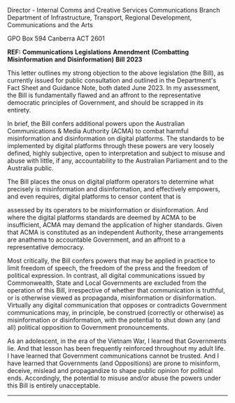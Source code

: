 Director         - Internal Comms and Creative Services
Communications Branch
Department of Infrastructure, Transport, Regional Development, Communications and the Arts

GPO Box 594
Canberra ACT 2601

**REF:** **Communications** **Legislations** **Amendment** **(Combatting** **Misinformation** **and** **Disinformation)** **Bill** **2023**

This letter outlines my strong objection to the above legislation (the Bill), as currently issued for public
consultation and outlined in the Department's Fact Sheet and Guidance Note, both dated June 2023. In
my assessment, the Bill is fundamentally flawed and an affront to the representative democratic
principles of Government, and should be scrapped in its entirety.

In brief, the Bill confers additional powers upon the Australian Communications & Media Authority
(ACMA) to combat harmful misinformation and disinformation on digital platforms. The standards to be
implemented by digital platforms through these powers are very loosely defined, highly subjective, open
to interpretation and subject to misuse and abuse with little, if any, accountability to the Australian
Parliament and to the Australia public.

The Bill places the onus on digital platform operators to determine what precisely is misinformation and
disinformation, and effectively empowers, and even requires, digital platforms to censor content that is

assessed by its operators to be misinformation or disinformation. And where the digital platforms
standards are deemed by ACMA to be insufficient, ACMA may demand the application of higher
standards. Given that ACMA is constituted as an independent Authority, these arrangements are
anathema to accountable Government, and an affront to a representative democracy.

Most critically, the Bill confers powers that may be applied in practice to limit freedom of speech, the
freedom of the press and the freedom of political expression. In contrast, all digital communications
issued by Commonwealth, State and Local Governments are excluded from the operation of this Bill,
irrespective of whether that communication is truthful, or is otherwise viewed as propaganda,
misinformation or disinformation. Virtually any digital communication that opposes or contradicts
Government communications may, in principle, be construed (correctly or otherwise) as misinformation
or disinformation, with the potential to shut down any (and all) political opposition to Government
pronouncements.

As an adolescent, in the era of the Vietnam War, I learned that Governments lie. And that lesson has
been frequently reinforced throughout my adult life. I have learned that Government communications
cannot be trusted. And I have learned that Governments (and Oppositions) are prone to misinform,
deceive, mislead and propagandize to shape public opinion for political ends. Accordingly, the potential
to misuse and/or abuse the powers under this Bill is entirely unacceptable.


-----

